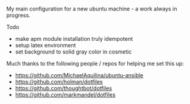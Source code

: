 My main configuration for a new ubuntu machine - a work always in progress.

Todo
- make apm module installation truly idempotent
- setup latex environment
- set background to solid gray color in cosmetic

Much thanks to the following people / repos for helping me set this up:
- https://github.com/MichaelAquilina/ubuntu-ansible
- https://github.com/holman/dotfiles
- https://github.com/thoughtbot/dotfiles
- https://github.com/markmandel/dotfiles
